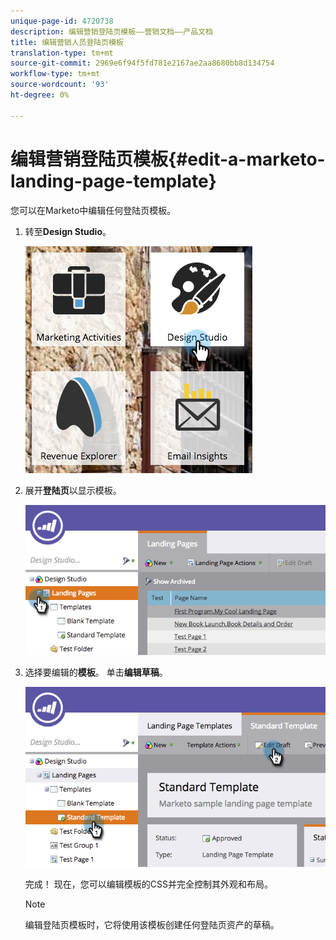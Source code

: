 ```yaml
---
unique-page-id: 4720738
description: 编辑营销登陆页模板——营销文档——产品文档
title: 编辑营销人员登陆页模板
translation-type: tm+mt
source-git-commit: 2969e6f94f5fd781e2167ae2aa8680bb8d134754
workflow-type: tm+mt
source-wordcount: '93'
ht-degree: 0%

---
```



# 编辑营销登陆页模板{#edit-a-marketo-landing-page-template}

您可以在Marketo中编辑任何登陆页模板。

1. 转至&#x200B;**Design Studio**。

   ![](assets/designstudio.png)

1. 展开&#x200B;**登陆页**&#x200B;以显示模板。

   ![](assets/image2015-5-21-12-3a40-3a3.png)

1. 选择要编辑的&#x200B;**模板**。 单击&#x200B;**编辑草稿**。

   ![](assets/image2015-5-21-12-3a37-3a54.png)

   完成！ 现在，您可以编辑模板的CSS并完全控制其外观和布局。

   >[!NOTE]
   >
   >编辑登陆页模板时，它将使用该模板创建任何登陆页资产的草稿。
